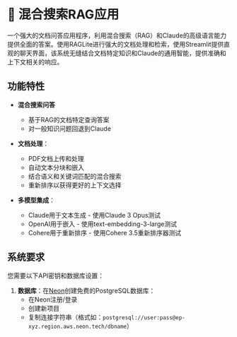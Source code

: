 # 👀 混合搜索RAG应用 

一个强大的文档问答应用程序，利用混合搜索（RAG）和Claude的高级语言能力提供全面的答案。使用RAGLite进行强大的文档处理和检索，使用Streamlit提供直观的聊天界面，该系统无缝结合文档特定知识和Claude的通用智能，提供准确和上下文相关的响应。

## 功能特性

- **混合搜索问答**
    - 基于RAG的文档特定查询答案
    - 对一般知识问题回退到Claude

- **文档处理**：
  - PDF文档上传和处理
  - 自动文本分块和嵌入
  - 结合语义和关键词匹配的混合搜索
  - 重新排序以获得更好的上下文选择

- **多模型集成**：
  - Claude用于文本生成 - 使用Claude 3 Opus测试
  - OpenAI用于嵌入 - 使用text-embedding-3-large测试
  - Cohere用于重新排序 - 使用Cohere 3.5重新排序器测试

## 系统要求

您需要以下API密钥和数据库设置：

1. **数据库**：在[Neon](https://neon.tech)创建免费的PostgreSQL数据库：
   - 在Neon注册/登录
   - 创建新项目
   - 复制连接字符串（格式如：`postgresql://user:pass@ep-xyz.region.aws.neon.tech/dbname`）
